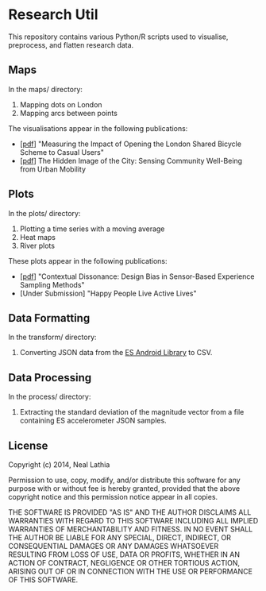 # Research Util

This repository contains various Python/R scripts used to visualise, preprocess, and flatten research data.

## Maps

In the maps/ directory:

1. Mapping dots on London
2. Mapping arcs between points

The visualisations appear in the following publications:

* [[pdf](http://nlathia.github.io/papers/lathia_transport12.pdf)] "Measuring the Impact of Opening the London Shared Bicycle Scheme to Casual Users" 
* [[pdf](http://nlathia.github.io/papers/lathia_pervasive12.pdf)] The Hidden Image of the City: Sensing Community Well-Being from Urban Mobility 

## Plots

In the plots/ directory:

1. Plotting a time series with a moving average
2. Heat maps
3. River plots

These plots appear in the following publications:

* [[pdf](http://nlathia.github.io/papers/lathia_ubicomp13.pdf)] "Contextual Dissonance: Design Bias in Sensor-Based Experience Sampling Methods" 
* [Under Submission] "Happy People Live Active Lives"

## Data Formatting
In the transform/ directory:

1. Converting JSON data from the [ES Android Library](http://emotionsense.github.io/sensors.html) to CSV.


## Data Processing
In the process/ directory:

1. Extracting the standard deviation of the magnitude vector from a file containing ES accelerometer JSON samples.


## License

 Copyright (c) 2014, Neal Lathia

Permission to use, copy, modify, and/or distribute this software for any
purpose with or without fee is hereby granted, provided that the above
copyright notice and this permission notice appear in all copies.

THE SOFTWARE IS PROVIDED "AS IS" AND THE AUTHOR DISCLAIMS ALL WARRANTIES
WITH REGARD TO THIS SOFTWARE INCLUDING ALL IMPLIED WARRANTIES OF
MERCHANTABILITY AND FITNESS. IN NO EVENT SHALL THE AUTHOR BE LIABLE FOR ANY
SPECIAL, DIRECT, INDIRECT, OR CONSEQUENTIAL DAMAGES OR ANY DAMAGES
WHATSOEVER RESULTING FROM LOSS OF USE, DATA OR PROFITS, WHETHER IN AN
ACTION OF CONTRACT, NEGLIGENCE OR OTHER TORTIOUS ACTION, ARISING OUT OF OR
IN CONNECTION WITH THE USE OR PERFORMANCE OF THIS SOFTWARE.
